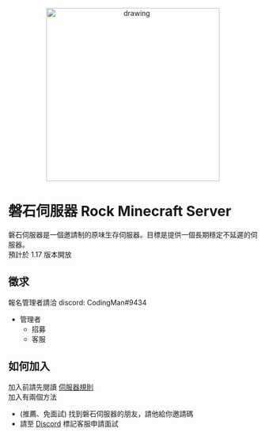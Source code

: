 <p align="center">
<img src="https://raw.githubusercontent.com/rock-mc/rock-mc.github.io/master/logo.png" alt="drawing" width="350" style="vertical-align:middle"/>
</p>

# 磐石伺服器 Rock Minecraft Server
磐石伺服器是一個邀請制的原味生存伺服器。目標是提供一個長期穩定不延遲的伺服器。  
預計於 1.17 版本開放

## 徵求
報名管理者請洽 discord: CodingMan#9434
- 管理者
  - 招募
  - 客服

## 如何加入
加入前請先閱讀 [伺服器規則](https://rock-mc.github.io/rule/)  
加入有兩個方法
- (推薦、免面試) 找到磐石伺服器的朋友，請他給你邀請碼
- 請至 [Discord](https://discord.gg/Kd3W7s8TUv) 標記客服申請面試
